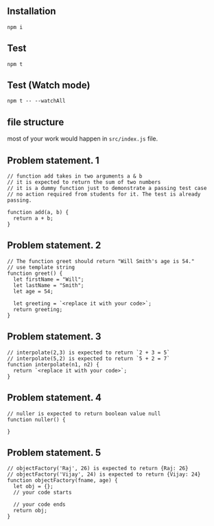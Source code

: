 ## Installation
```
npm i
```

## Test 
```
npm t
```

## Test (Watch mode)
```
npm t -- --watchAll
```

## file structure
most of your work would happen in `src/index.js` file.

## Problem statement. 1
```
// function add takes in two arguments a & b
// it is expected to return the sum of two numbers
// it is a dummy function just to demonstrate a passing test case
// no action required from students for it. The test is already passing.

function add(a, b) {
  return a + b;
}
```

## Problem statement. 2
```
// The function greet should return "Will Smith's age is 54."
// use template string
function greet() {
  let firstName = "Will";
  let lastName = "Smith";
  let age = 54;

  let greeting = `<replace it with your code>`;
  return greeting;
}
```
## Problem statement. 3
```
// interpolate(2,3) is expected to return `2 + 3 = 5`
// interpolate(5,2) is expected to return `5 + 2 = 7`
function interpolate(n1, n2) {
  return `<replace it with your code>`;
}
```

## Problem statement. 4
```
// nuller is expected to return boolean value null 
function nuller() {

}
```

## Problem statement. 5
```
// objectFactory('Raj', 26) is expected to return {Raj: 26}
// objectFactory('Vijay', 24) is expected to return {Vijay: 24}
function objectFactory(fname, age) {
  let obj = {};
  // your code starts

  // your code ends
  return obj;
}
```
